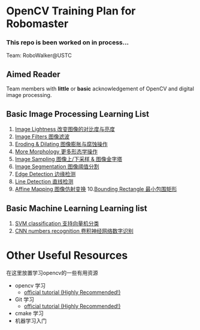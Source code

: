 # OpenCV Training Plan for Robomaster 
### This repo is been worked on in process...
Team: RoboWalker@USTC

## Aimed Reader 
Team members with **little** or **basic** acknowledgement of OpenCV and digital image processing. 

## Basic Image Processing Learning List  
1. [Image Lightness 改变图像的对比度与亮度](./codes/1_ImageLightness)
2. [Image Filters 图像滤波](./codes/2_Filters)
3. [Eroding & Dilating 图像膨胀与腐蚀操作](./codes/3_Eroding_Dilating)
4. [More Morphology 更多形态学操作](./codes/4_Morphology)
5. [Image Sampling 图像上/下采样 & 图像金字塔](./codes/5_ImageSampling)
6. [Image Segmentation 图像阈值分割](./codes/6_Segment)
7. [Edge Detection 边缘检测](./codes/7_EdgeDetect)
8. [Line Detection 直线检测](./codes/8_LineDetect)
9. [Affine Mapping 图像仿射变换](./codes/9_AffineMapping)
10.[Bounding Rectangle 最小包围矩形](./codes/10_BoundingRect)

## Basic Machine Learning Learning list 
1. [SVM classification 支持向量机分类](./codes/11_SVM)
2. [CNN numbers recognition 卷积神经网络数字识别](./codes/12_CNN_numbers)

# Other Useful Resources
在这里放置学习opencv的一些有用资源 
+ opencv 学习
    + [official tutorial (Highly Recommended!)](http://www.opencv.org.cn/opencvdoc/2.3.2/html/doc/tutorials/tutorials.html)
+ Git 学习
    + [official tutorial (Highly Recommended!)](https://git-scm.com/book/en/v2)
+ cmake 学习 
+ 机器学习入门

